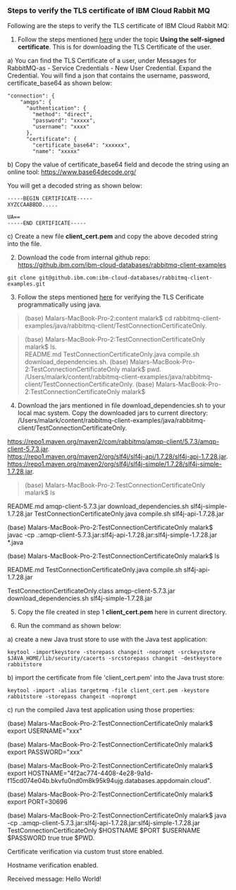 ### Steps to verify the TLS certificate of IBM Cloud Rabbit MQ 

Following are the steps to verify the TLS certificate of IBM Cloud Rabbit MQ:  

1. Follow the steps mentioned [here](https://cloud.ibm.com/docs/messages-for-rabbitmq?topic=messages-for-rabbitmq-management-plugin) under the topic **Using the self-signed certificate**. This is for downloading the TLS Certificate of the user.   

a) You can find the TLS Certificate of a user, under Messages for RabbitMQ-as - Service Credentials - New User Credential. Expand the Credential. You will find a json that contains the username, password, certificate_base64 as shown below:  

```
"connection": {
    "amqps": {
      "authentication": {
        "method": "direct",
        "password": "xxxxx",
        "username": "xxxx"
      },
      "certificate": {
        "certificate_base64": "xxxxxx",
        "name": "xxxxx"
```

b) Copy the value of certificate_base64 field and decode the string using an online tool: https://www.base64decode.org/ 

You will get a decoded string as shown below:  

```
-----BEGIN CERTIFICATE-----
XYZCCAABBDD.....

UA==
-----END CERTIFICATE-----
```
   
c) Create a new file **client_cert.pem** and copy the above decoded string into the file. 

2. Download the code from internal github repo: https://github.ibm.com/ibm-cloud-databases/rabbitmq-client-examples 

```
git clone git@github.ibm.com:ibm-cloud-databases/rabbitmq-client-examples.git
```
 
3. Follow the steps mentioned [here](https://github.ibm.com/ibm-cloud-databases/rabbitmq-client-examples/tree/master/java/rabbitmq-client/TestConnectionCertificateOnly) for verifying the TLS Cerificate programmatically using java.     

> (base) Malars-MacBook-Pro-2:content malark$ cd rabbitmq-client-examples/java/rabbitmq-client/TestConnectionCertificateOnly.  

> (base) Malars-MacBook-Pro-2:TestConnectionCertificateOnly malark$ ls.  
README.md				TestConnectionCertificateOnly.java	compile.sh				download_dependencies.sh. 
(base) Malars-MacBook-Pro-2:TestConnectionCertificateOnly malark$ pwd. 
/Users/malark/content/rabbitmq-client-examples/java/rabbitmq-client/TestConnectionCertificateOnly. 
(base) Malars-MacBook-Pro-2:TestConnectionCertificateOnly malark$   

4. Download the jars mentioned in file download_dependencies.sh to your local mac system. Copy the downloaded jars to current directory: /Users/malark/content/rabbitmq-client-examples/java/rabbitmq-client/TestConnectionCertificateOnly.       

https://repo1.maven.org/maven2/com/rabbitmq/amqp-client/5.7.3/amqp-client-5.7.3.jar.   
https://repo1.maven.org/maven2/org/slf4j/slf4j-api/1.7.28/slf4j-api-1.7.28.jar.   
https://repo1.maven.org/maven2/org/slf4j/slf4j-simple/1.7.28/slf4j-simple-1.7.28.jar.   

> (base) Malars-MacBook-Pro-2:TestConnectionCertificateOnly malark$ ls   

README.md				amqp-client-5.7.3.jar			download_dependencies.sh		slf4j-simple-1.7.28.jar 
TestConnectionCertificateOnly.java	compile.sh				slf4j-api-1.7.28.jar 
 
(base) Malars-MacBook-Pro-2:TestConnectionCertificateOnly malark$ javac -cp .:amqp-client-5.7.3.jar:slf4j-api-1.7.28.jar:slf4j-simple-1.7.28.jar *.java   

(base) Malars-MacBook-Pro-2:TestConnectionCertificateOnly malark$ ls   

README.md				TestConnectionCertificateOnly.java	compile.sh				slf4j-api-1.7.28.jar 

TestConnectionCertificateOnly.class	amqp-client-5.7.3.jar			download_dependencies.sh		slf4j-simple-1.7.28.jar 


5. Copy the file created in step 1 **client_cert.pem** here in current directory. 

6. Run the command as shown below:    

a) create a new Java trust store to use with the Java test application:   

```
keytool -importkeystore -storepass changeit -noprompt -srckeystore $JAVA_HOME/lib/security/cacerts -srcstorepass changeit -destkeystore rabbitstore
``` 

b) import the certificate from file 'client_cert.pem' into the Java trust store:   

```
keytool -import -alias targetrmq -file client_cert.pem -keystore rabbitstore -storepass changeit -noprompt
```

c) run the compiled Java test application using those properties:   

(base) Malars-MacBook-Pro-2:TestConnectionCertificateOnly malark$ export USERNAME="xxx" 

(base) Malars-MacBook-Pro-2:TestConnectionCertificateOnly malark$ export PASSWORD="xxx"   

(base) Malars-MacBook-Pro-2:TestConnectionCertificateOnly malark$ export HOSTNAME="4f2ac774-4408-4e28-9a1d-f15cd074e04b.bkvfu0nd0m8k95k94ujg.databases.appdomain.cloud". 

(base) Malars-MacBook-Pro-2:TestConnectionCertificateOnly malark$ export PORT=30696

(base) Malars-MacBook-Pro-2:TestConnectionCertificateOnly malark$ java -cp .:amqp-client-5.7.3.jar:slf4j-api-1.7.28.jar:slf4j-simple-1.7.28.jar   TestConnectionCertificateOnly $HOSTNAME $PORT $USERNAME $PASSWORD true true $PWD. 

Certificate verification via custom trust store enabled. 

Hostname verification enabled. 

Received message: Hello World!  

